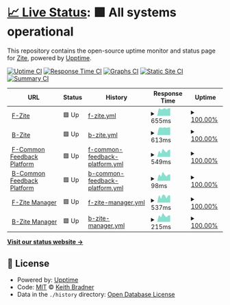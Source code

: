 # [📈 Live Status](https://zite-io.github.io/server-status): <!--live status--> **🟩 All systems operational**

This repository contains the open-source uptime monitor and status page for [Zite](https://zite-io.github.io/server-status), powered by [Upptime](https://github.com/upptime/upptime).

[![Uptime CI](https://github.com/Zite/upptime/workflows/Uptime%20CI/badge.svg)](https://github.com/Zite/upptime/actions?query=workflow%3A%22Uptime+CI%22)
[![Response Time CI](https://github.com/Zite/upptime/workflows/Response%20Time%20CI/badge.svg)](https://github.com/Zite/upptime/actions?query=workflow%3A%22Response+Time+CI%22)
[![Graphs CI](https://github.com/Zite/upptime/workflows/Graphs%20CI/badge.svg)](https://github.com/Zite/upptime/actions?query=workflow%3A%22Graphs+CI%22)
[![Static Site CI](https://github.com/Zite/upptime/workflows/Static%20Site%20CI/badge.svg)](https://github.com/Zite/upptime/actions?query=workflow%3A%22Static+Site+CI%22)
[![Summary CI](https://github.com/Zite/upptime/workflows/Summary%20CI/badge.svg)](https://github.com/Zite/upptime/actions?query=workflow%3A%22Summary+CI%22)

<!--start: status pages-->
<!-- This summary is generated by Upptime (https://github.com/upptime/upptime) -->
<!-- Do not edit this manually, your changes will be overwritten -->
<!-- prettier-ignore -->
| URL | Status | History | Response Time | Uptime |
| --- | ------ | ------- | ------------- | ------ |
| <img alt="" src="https://icons.duckduckgo.com/ip3/app.zite.io.ico" height="13"> [F-Zite](https://app.zite.io) | 🟩 Up | [f-zite.yml](https://github.com/zite-io/server-status/commits/HEAD/history/f-zite.yml) | <details><summary><img alt="Response time graph" src="./graphs/f-zite/response-time-week.png" height="20"> 655ms</summary><br><a href="https://zite-io.github.io/server-status/history/f-zite"><img alt="Response time 652" src="https://img.shields.io/endpoint?url=https%3A%2F%2Fraw.githubusercontent.com%2Fzite-io%2Fserver-status%2FHEAD%2Fapi%2Ff-zite%2Fresponse-time.json"></a><br><a href="https://zite-io.github.io/server-status/history/f-zite"><img alt="24-hour response time 690" src="https://img.shields.io/endpoint?url=https%3A%2F%2Fraw.githubusercontent.com%2Fzite-io%2Fserver-status%2FHEAD%2Fapi%2Ff-zite%2Fresponse-time-day.json"></a><br><a href="https://zite-io.github.io/server-status/history/f-zite"><img alt="7-day response time 655" src="https://img.shields.io/endpoint?url=https%3A%2F%2Fraw.githubusercontent.com%2Fzite-io%2Fserver-status%2FHEAD%2Fapi%2Ff-zite%2Fresponse-time-week.json"></a><br><a href="https://zite-io.github.io/server-status/history/f-zite"><img alt="30-day response time 649" src="https://img.shields.io/endpoint?url=https%3A%2F%2Fraw.githubusercontent.com%2Fzite-io%2Fserver-status%2FHEAD%2Fapi%2Ff-zite%2Fresponse-time-month.json"></a><br><a href="https://zite-io.github.io/server-status/history/f-zite"><img alt="1-year response time 652" src="https://img.shields.io/endpoint?url=https%3A%2F%2Fraw.githubusercontent.com%2Fzite-io%2Fserver-status%2FHEAD%2Fapi%2Ff-zite%2Fresponse-time-year.json"></a></details> | <details><summary><a href="https://zite-io.github.io/server-status/history/f-zite">100.00%</a></summary><a href="https://zite-io.github.io/server-status/history/f-zite"><img alt="All-time uptime 100.00%" src="https://img.shields.io/endpoint?url=https%3A%2F%2Fraw.githubusercontent.com%2Fzite-io%2Fserver-status%2FHEAD%2Fapi%2Ff-zite%2Fuptime.json"></a><br><a href="https://zite-io.github.io/server-status/history/f-zite"><img alt="24-hour uptime 100.00%" src="https://img.shields.io/endpoint?url=https%3A%2F%2Fraw.githubusercontent.com%2Fzite-io%2Fserver-status%2FHEAD%2Fapi%2Ff-zite%2Fuptime-day.json"></a><br><a href="https://zite-io.github.io/server-status/history/f-zite"><img alt="7-day uptime 100.00%" src="https://img.shields.io/endpoint?url=https%3A%2F%2Fraw.githubusercontent.com%2Fzite-io%2Fserver-status%2FHEAD%2Fapi%2Ff-zite%2Fuptime-week.json"></a><br><a href="https://zite-io.github.io/server-status/history/f-zite"><img alt="30-day uptime 100.00%" src="https://img.shields.io/endpoint?url=https%3A%2F%2Fraw.githubusercontent.com%2Fzite-io%2Fserver-status%2FHEAD%2Fapi%2Ff-zite%2Fuptime-month.json"></a><br><a href="https://zite-io.github.io/server-status/history/f-zite"><img alt="1-year uptime 100.00%" src="https://img.shields.io/endpoint?url=https%3A%2F%2Fraw.githubusercontent.com%2Fzite-io%2Fserver-status%2FHEAD%2Fapi%2Ff-zite%2Fuptime-year.json"></a></details>
| <img alt="" src="https://icons.duckduckgo.com/ip3/app.zite.io.ico" height="13"> [B-Zite](https://app.zite.io/api/v2/sectors) | 🟩 Up | [b-zite.yml](https://github.com/zite-io/server-status/commits/HEAD/history/b-zite.yml) | <details><summary><img alt="Response time graph" src="./graphs/b-zite/response-time-week.png" height="20"> 613ms</summary><br><a href="https://zite-io.github.io/server-status/history/b-zite"><img alt="Response time 874" src="https://img.shields.io/endpoint?url=https%3A%2F%2Fraw.githubusercontent.com%2Fzite-io%2Fserver-status%2FHEAD%2Fapi%2Fb-zite%2Fresponse-time.json"></a><br><a href="https://zite-io.github.io/server-status/history/b-zite"><img alt="24-hour response time 647" src="https://img.shields.io/endpoint?url=https%3A%2F%2Fraw.githubusercontent.com%2Fzite-io%2Fserver-status%2FHEAD%2Fapi%2Fb-zite%2Fresponse-time-day.json"></a><br><a href="https://zite-io.github.io/server-status/history/b-zite"><img alt="7-day response time 613" src="https://img.shields.io/endpoint?url=https%3A%2F%2Fraw.githubusercontent.com%2Fzite-io%2Fserver-status%2FHEAD%2Fapi%2Fb-zite%2Fresponse-time-week.json"></a><br><a href="https://zite-io.github.io/server-status/history/b-zite"><img alt="30-day response time 1080" src="https://img.shields.io/endpoint?url=https%3A%2F%2Fraw.githubusercontent.com%2Fzite-io%2Fserver-status%2FHEAD%2Fapi%2Fb-zite%2Fresponse-time-month.json"></a><br><a href="https://zite-io.github.io/server-status/history/b-zite"><img alt="1-year response time 874" src="https://img.shields.io/endpoint?url=https%3A%2F%2Fraw.githubusercontent.com%2Fzite-io%2Fserver-status%2FHEAD%2Fapi%2Fb-zite%2Fresponse-time-year.json"></a></details> | <details><summary><a href="https://zite-io.github.io/server-status/history/b-zite">100.00%</a></summary><a href="https://zite-io.github.io/server-status/history/b-zite"><img alt="All-time uptime 100.00%" src="https://img.shields.io/endpoint?url=https%3A%2F%2Fraw.githubusercontent.com%2Fzite-io%2Fserver-status%2FHEAD%2Fapi%2Fb-zite%2Fuptime.json"></a><br><a href="https://zite-io.github.io/server-status/history/b-zite"><img alt="24-hour uptime 100.00%" src="https://img.shields.io/endpoint?url=https%3A%2F%2Fraw.githubusercontent.com%2Fzite-io%2Fserver-status%2FHEAD%2Fapi%2Fb-zite%2Fuptime-day.json"></a><br><a href="https://zite-io.github.io/server-status/history/b-zite"><img alt="7-day uptime 100.00%" src="https://img.shields.io/endpoint?url=https%3A%2F%2Fraw.githubusercontent.com%2Fzite-io%2Fserver-status%2FHEAD%2Fapi%2Fb-zite%2Fuptime-week.json"></a><br><a href="https://zite-io.github.io/server-status/history/b-zite"><img alt="30-day uptime 100.00%" src="https://img.shields.io/endpoint?url=https%3A%2F%2Fraw.githubusercontent.com%2Fzite-io%2Fserver-status%2FHEAD%2Fapi%2Fb-zite%2Fuptime-month.json"></a><br><a href="https://zite-io.github.io/server-status/history/b-zite"><img alt="1-year uptime 100.00%" src="https://img.shields.io/endpoint?url=https%3A%2F%2Fraw.githubusercontent.com%2Fzite-io%2Fserver-status%2FHEAD%2Fapi%2Fb-zite%2Fuptime-year.json"></a></details>
| <img alt="" src="https://icons.duckduckgo.com/ip3/commonfeedbackplatform.org.ico" height="13"> [F-Common Feedback Platform](https://commonfeedbackplatform.org) | 🟩 Up | [f-common-feedback-platform.yml](https://github.com/zite-io/server-status/commits/HEAD/history/f-common-feedback-platform.yml) | <details><summary><img alt="Response time graph" src="./graphs/f-common-feedback-platform/response-time-week.png" height="20"> 549ms</summary><br><a href="https://zite-io.github.io/server-status/history/f-common-feedback-platform"><img alt="Response time 1547" src="https://img.shields.io/endpoint?url=https%3A%2F%2Fraw.githubusercontent.com%2Fzite-io%2Fserver-status%2FHEAD%2Fapi%2Ff-common-feedback-platform%2Fresponse-time.json"></a><br><a href="https://zite-io.github.io/server-status/history/f-common-feedback-platform"><img alt="24-hour response time 567" src="https://img.shields.io/endpoint?url=https%3A%2F%2Fraw.githubusercontent.com%2Fzite-io%2Fserver-status%2FHEAD%2Fapi%2Ff-common-feedback-platform%2Fresponse-time-day.json"></a><br><a href="https://zite-io.github.io/server-status/history/f-common-feedback-platform"><img alt="7-day response time 549" src="https://img.shields.io/endpoint?url=https%3A%2F%2Fraw.githubusercontent.com%2Fzite-io%2Fserver-status%2FHEAD%2Fapi%2Ff-common-feedback-platform%2Fresponse-time-week.json"></a><br><a href="https://zite-io.github.io/server-status/history/f-common-feedback-platform"><img alt="30-day response time 804" src="https://img.shields.io/endpoint?url=https%3A%2F%2Fraw.githubusercontent.com%2Fzite-io%2Fserver-status%2FHEAD%2Fapi%2Ff-common-feedback-platform%2Fresponse-time-month.json"></a><br><a href="https://zite-io.github.io/server-status/history/f-common-feedback-platform"><img alt="1-year response time 1547" src="https://img.shields.io/endpoint?url=https%3A%2F%2Fraw.githubusercontent.com%2Fzite-io%2Fserver-status%2FHEAD%2Fapi%2Ff-common-feedback-platform%2Fresponse-time-year.json"></a></details> | <details><summary><a href="https://zite-io.github.io/server-status/history/f-common-feedback-platform">100.00%</a></summary><a href="https://zite-io.github.io/server-status/history/f-common-feedback-platform"><img alt="All-time uptime 98.21%" src="https://img.shields.io/endpoint?url=https%3A%2F%2Fraw.githubusercontent.com%2Fzite-io%2Fserver-status%2FHEAD%2Fapi%2Ff-common-feedback-platform%2Fuptime.json"></a><br><a href="https://zite-io.github.io/server-status/history/f-common-feedback-platform"><img alt="24-hour uptime 100.00%" src="https://img.shields.io/endpoint?url=https%3A%2F%2Fraw.githubusercontent.com%2Fzite-io%2Fserver-status%2FHEAD%2Fapi%2Ff-common-feedback-platform%2Fuptime-day.json"></a><br><a href="https://zite-io.github.io/server-status/history/f-common-feedback-platform"><img alt="7-day uptime 100.00%" src="https://img.shields.io/endpoint?url=https%3A%2F%2Fraw.githubusercontent.com%2Fzite-io%2Fserver-status%2FHEAD%2Fapi%2Ff-common-feedback-platform%2Fuptime-week.json"></a><br><a href="https://zite-io.github.io/server-status/history/f-common-feedback-platform"><img alt="30-day uptime 99.66%" src="https://img.shields.io/endpoint?url=https%3A%2F%2Fraw.githubusercontent.com%2Fzite-io%2Fserver-status%2FHEAD%2Fapi%2Ff-common-feedback-platform%2Fuptime-month.json"></a><br><a href="https://zite-io.github.io/server-status/history/f-common-feedback-platform"><img alt="1-year uptime 98.21%" src="https://img.shields.io/endpoint?url=https%3A%2F%2Fraw.githubusercontent.com%2Fzite-io%2Fserver-status%2FHEAD%2Fapi%2Ff-common-feedback-platform%2Fuptime-year.json"></a></details>
| <img alt="" src="https://icons.duckduckgo.com/ip3/commonfeedbackplatform.org.ico" height="13"> [B-Common Feedback Platform](https://commonfeedbackplatform.org/api/v2/sectors) | 🟩 Up | [b-common-feedback-platform.yml](https://github.com/zite-io/server-status/commits/HEAD/history/b-common-feedback-platform.yml) | <details><summary><img alt="Response time graph" src="./graphs/b-common-feedback-platform/response-time-week.png" height="20"> 98ms</summary><br><a href="https://zite-io.github.io/server-status/history/b-common-feedback-platform"><img alt="Response time 577" src="https://img.shields.io/endpoint?url=https%3A%2F%2Fraw.githubusercontent.com%2Fzite-io%2Fserver-status%2FHEAD%2Fapi%2Fb-common-feedback-platform%2Fresponse-time.json"></a><br><a href="https://zite-io.github.io/server-status/history/b-common-feedback-platform"><img alt="24-hour response time 102" src="https://img.shields.io/endpoint?url=https%3A%2F%2Fraw.githubusercontent.com%2Fzite-io%2Fserver-status%2FHEAD%2Fapi%2Fb-common-feedback-platform%2Fresponse-time-day.json"></a><br><a href="https://zite-io.github.io/server-status/history/b-common-feedback-platform"><img alt="7-day response time 98" src="https://img.shields.io/endpoint?url=https%3A%2F%2Fraw.githubusercontent.com%2Fzite-io%2Fserver-status%2FHEAD%2Fapi%2Fb-common-feedback-platform%2Fresponse-time-week.json"></a><br><a href="https://zite-io.github.io/server-status/history/b-common-feedback-platform"><img alt="30-day response time 151" src="https://img.shields.io/endpoint?url=https%3A%2F%2Fraw.githubusercontent.com%2Fzite-io%2Fserver-status%2FHEAD%2Fapi%2Fb-common-feedback-platform%2Fresponse-time-month.json"></a><br><a href="https://zite-io.github.io/server-status/history/b-common-feedback-platform"><img alt="1-year response time 577" src="https://img.shields.io/endpoint?url=https%3A%2F%2Fraw.githubusercontent.com%2Fzite-io%2Fserver-status%2FHEAD%2Fapi%2Fb-common-feedback-platform%2Fresponse-time-year.json"></a></details> | <details><summary><a href="https://zite-io.github.io/server-status/history/b-common-feedback-platform">100.00%</a></summary><a href="https://zite-io.github.io/server-status/history/b-common-feedback-platform"><img alt="All-time uptime 98.08%" src="https://img.shields.io/endpoint?url=https%3A%2F%2Fraw.githubusercontent.com%2Fzite-io%2Fserver-status%2FHEAD%2Fapi%2Fb-common-feedback-platform%2Fuptime.json"></a><br><a href="https://zite-io.github.io/server-status/history/b-common-feedback-platform"><img alt="24-hour uptime 100.00%" src="https://img.shields.io/endpoint?url=https%3A%2F%2Fraw.githubusercontent.com%2Fzite-io%2Fserver-status%2FHEAD%2Fapi%2Fb-common-feedback-platform%2Fuptime-day.json"></a><br><a href="https://zite-io.github.io/server-status/history/b-common-feedback-platform"><img alt="7-day uptime 100.00%" src="https://img.shields.io/endpoint?url=https%3A%2F%2Fraw.githubusercontent.com%2Fzite-io%2Fserver-status%2FHEAD%2Fapi%2Fb-common-feedback-platform%2Fuptime-week.json"></a><br><a href="https://zite-io.github.io/server-status/history/b-common-feedback-platform"><img alt="30-day uptime 99.66%" src="https://img.shields.io/endpoint?url=https%3A%2F%2Fraw.githubusercontent.com%2Fzite-io%2Fserver-status%2FHEAD%2Fapi%2Fb-common-feedback-platform%2Fuptime-month.json"></a><br><a href="https://zite-io.github.io/server-status/history/b-common-feedback-platform"><img alt="1-year uptime 98.08%" src="https://img.shields.io/endpoint?url=https%3A%2F%2Fraw.githubusercontent.com%2Fzite-io%2Fserver-status%2FHEAD%2Fapi%2Fb-common-feedback-platform%2Fuptime-year.json"></a></details>
| <img alt="" src="https://icons.duckduckgo.com/ip3/app.zitemanager.org.ico" height="13"> [F-Zite Manager](https://app.zitemanager.org/) | 🟩 Up | [f-zite-manager.yml](https://github.com/zite-io/server-status/commits/HEAD/history/f-zite-manager.yml) | <details><summary><img alt="Response time graph" src="./graphs/f-zite-manager/response-time-week.png" height="20"> 537ms</summary><br><a href="https://zite-io.github.io/server-status/history/f-zite-manager"><img alt="Response time 574" src="https://img.shields.io/endpoint?url=https%3A%2F%2Fraw.githubusercontent.com%2Fzite-io%2Fserver-status%2FHEAD%2Fapi%2Ff-zite-manager%2Fresponse-time.json"></a><br><a href="https://zite-io.github.io/server-status/history/f-zite-manager"><img alt="24-hour response time 703" src="https://img.shields.io/endpoint?url=https%3A%2F%2Fraw.githubusercontent.com%2Fzite-io%2Fserver-status%2FHEAD%2Fapi%2Ff-zite-manager%2Fresponse-time-day.json"></a><br><a href="https://zite-io.github.io/server-status/history/f-zite-manager"><img alt="7-day response time 537" src="https://img.shields.io/endpoint?url=https%3A%2F%2Fraw.githubusercontent.com%2Fzite-io%2Fserver-status%2FHEAD%2Fapi%2Ff-zite-manager%2Fresponse-time-week.json"></a><br><a href="https://zite-io.github.io/server-status/history/f-zite-manager"><img alt="30-day response time 607" src="https://img.shields.io/endpoint?url=https%3A%2F%2Fraw.githubusercontent.com%2Fzite-io%2Fserver-status%2FHEAD%2Fapi%2Ff-zite-manager%2Fresponse-time-month.json"></a><br><a href="https://zite-io.github.io/server-status/history/f-zite-manager"><img alt="1-year response time 574" src="https://img.shields.io/endpoint?url=https%3A%2F%2Fraw.githubusercontent.com%2Fzite-io%2Fserver-status%2FHEAD%2Fapi%2Ff-zite-manager%2Fresponse-time-year.json"></a></details> | <details><summary><a href="https://zite-io.github.io/server-status/history/f-zite-manager">100.00%</a></summary><a href="https://zite-io.github.io/server-status/history/f-zite-manager"><img alt="All-time uptime 99.90%" src="https://img.shields.io/endpoint?url=https%3A%2F%2Fraw.githubusercontent.com%2Fzite-io%2Fserver-status%2FHEAD%2Fapi%2Ff-zite-manager%2Fuptime.json"></a><br><a href="https://zite-io.github.io/server-status/history/f-zite-manager"><img alt="24-hour uptime 100.00%" src="https://img.shields.io/endpoint?url=https%3A%2F%2Fraw.githubusercontent.com%2Fzite-io%2Fserver-status%2FHEAD%2Fapi%2Ff-zite-manager%2Fuptime-day.json"></a><br><a href="https://zite-io.github.io/server-status/history/f-zite-manager"><img alt="7-day uptime 100.00%" src="https://img.shields.io/endpoint?url=https%3A%2F%2Fraw.githubusercontent.com%2Fzite-io%2Fserver-status%2FHEAD%2Fapi%2Ff-zite-manager%2Fuptime-week.json"></a><br><a href="https://zite-io.github.io/server-status/history/f-zite-manager"><img alt="30-day uptime 99.84%" src="https://img.shields.io/endpoint?url=https%3A%2F%2Fraw.githubusercontent.com%2Fzite-io%2Fserver-status%2FHEAD%2Fapi%2Ff-zite-manager%2Fuptime-month.json"></a><br><a href="https://zite-io.github.io/server-status/history/f-zite-manager"><img alt="1-year uptime 99.90%" src="https://img.shields.io/endpoint?url=https%3A%2F%2Fraw.githubusercontent.com%2Fzite-io%2Fserver-status%2FHEAD%2Fapi%2Ff-zite-manager%2Fuptime-year.json"></a></details>
| <img alt="" src="https://icons.duckduckgo.com/ip3/app.zitemanager.org.ico" height="13"> [B-Zite Manager](https://app.zitemanager.org/api/v2/sectors) | 🟩 Up | [b-zite-manager.yml](https://github.com/zite-io/server-status/commits/HEAD/history/b-zite-manager.yml) | <details><summary><img alt="Response time graph" src="./graphs/b-zite-manager/response-time-week.png" height="20"> 215ms</summary><br><a href="https://zite-io.github.io/server-status/history/b-zite-manager"><img alt="Response time 203" src="https://img.shields.io/endpoint?url=https%3A%2F%2Fraw.githubusercontent.com%2Fzite-io%2Fserver-status%2FHEAD%2Fapi%2Fb-zite-manager%2Fresponse-time.json"></a><br><a href="https://zite-io.github.io/server-status/history/b-zite-manager"><img alt="24-hour response time 223" src="https://img.shields.io/endpoint?url=https%3A%2F%2Fraw.githubusercontent.com%2Fzite-io%2Fserver-status%2FHEAD%2Fapi%2Fb-zite-manager%2Fresponse-time-day.json"></a><br><a href="https://zite-io.github.io/server-status/history/b-zite-manager"><img alt="7-day response time 215" src="https://img.shields.io/endpoint?url=https%3A%2F%2Fraw.githubusercontent.com%2Fzite-io%2Fserver-status%2FHEAD%2Fapi%2Fb-zite-manager%2Fresponse-time-week.json"></a><br><a href="https://zite-io.github.io/server-status/history/b-zite-manager"><img alt="30-day response time 203" src="https://img.shields.io/endpoint?url=https%3A%2F%2Fraw.githubusercontent.com%2Fzite-io%2Fserver-status%2FHEAD%2Fapi%2Fb-zite-manager%2Fresponse-time-month.json"></a><br><a href="https://zite-io.github.io/server-status/history/b-zite-manager"><img alt="1-year response time 203" src="https://img.shields.io/endpoint?url=https%3A%2F%2Fraw.githubusercontent.com%2Fzite-io%2Fserver-status%2FHEAD%2Fapi%2Fb-zite-manager%2Fresponse-time-year.json"></a></details> | <details><summary><a href="https://zite-io.github.io/server-status/history/b-zite-manager">100.00%</a></summary><a href="https://zite-io.github.io/server-status/history/b-zite-manager"><img alt="All-time uptime 99.90%" src="https://img.shields.io/endpoint?url=https%3A%2F%2Fraw.githubusercontent.com%2Fzite-io%2Fserver-status%2FHEAD%2Fapi%2Fb-zite-manager%2Fuptime.json"></a><br><a href="https://zite-io.github.io/server-status/history/b-zite-manager"><img alt="24-hour uptime 100.00%" src="https://img.shields.io/endpoint?url=https%3A%2F%2Fraw.githubusercontent.com%2Fzite-io%2Fserver-status%2FHEAD%2Fapi%2Fb-zite-manager%2Fuptime-day.json"></a><br><a href="https://zite-io.github.io/server-status/history/b-zite-manager"><img alt="7-day uptime 100.00%" src="https://img.shields.io/endpoint?url=https%3A%2F%2Fraw.githubusercontent.com%2Fzite-io%2Fserver-status%2FHEAD%2Fapi%2Fb-zite-manager%2Fuptime-week.json"></a><br><a href="https://zite-io.github.io/server-status/history/b-zite-manager"><img alt="30-day uptime 99.84%" src="https://img.shields.io/endpoint?url=https%3A%2F%2Fraw.githubusercontent.com%2Fzite-io%2Fserver-status%2FHEAD%2Fapi%2Fb-zite-manager%2Fuptime-month.json"></a><br><a href="https://zite-io.github.io/server-status/history/b-zite-manager"><img alt="1-year uptime 99.90%" src="https://img.shields.io/endpoint?url=https%3A%2F%2Fraw.githubusercontent.com%2Fzite-io%2Fserver-status%2FHEAD%2Fapi%2Fb-zite-manager%2Fuptime-year.json"></a></details>

<!--end: status pages-->

[**Visit our status website →**](https://zite-io.github.io/server-status)

## 📄 License

- Powered by: [Upptime](https://github.com/upptime/upptime)
- Code: [MIT](./LICENSE) © [Keith Bradner](https://Zite.github.io/upptime)
- Data in the `./history` directory: [Open Database License](https://opendatacommons.org/licenses/odbl/1-0/)
